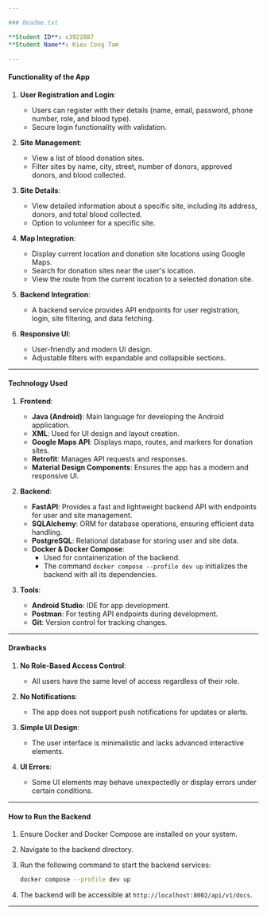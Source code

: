 ```yaml
---

### Readme.txt

**Student ID**: s3922087
**Student Name**: Kieu Cong Tam

---
```


#### **Functionality of the App**
1. **User Registration and Login**:
    - Users can register with their details (name, email, password, phone number, role, and blood type).
    - Secure login functionality with validation.

2. **Site Management**:
    - View a list of blood donation sites.
    - Filter sites by name, city, street, number of donors, approved donors, and blood collected.

3. **Site Details**:
    - View detailed information about a specific site, including its address, donors, and total blood collected.
    - Option to volunteer for a specific site.

4. **Map Integration**:
    - Display current location and donation site locations using Google Maps.
    - Search for donation sites near the user's location.
    - View the route from the current location to a selected donation site.

5. **Backend Integration**:
    - A backend service provides API endpoints for user registration, login, site filtering, and data fetching.

6. **Responsive UI**:
    - User-friendly and modern UI design.
    - Adjustable filters with expandable and collapsible sections.

---

#### **Technology Used**
1. **Frontend**:
    - **Java (Android)**: Main language for developing the Android application.
    - **XML**: Used for UI design and layout creation.
    - **Google Maps API**: Displays maps, routes, and markers for donation sites.
    - **Retrofit**: Manages API requests and responses.
    - **Material Design Components**: Ensures the app has a modern and responsive UI.

2. **Backend**:
    - **FastAPI**: Provides a fast and lightweight backend API with endpoints for user and site management.
    - **SQLAlchemy**: ORM for database operations, ensuring efficient data handling.
    - **PostgreSQL**: Relational database for storing user and site data.
    - **Docker & Docker Compose**:
        - Used for containerization of the backend.
        - The command `docker compose --profile dev up` initializes the backend with all its dependencies.

3. **Tools**:
    - **Android Studio**: IDE for app development.
    - **Postman**: For testing API endpoints during development.
    - **Git**: Version control for tracking changes.

---

#### **Drawbacks**
1. **No Role-Based Access Control**:
    - All users have the same level of access regardless of their role.

2. **No Notifications**:
    - The app does not support push notifications for updates or alerts.

3. **Simple UI Design**:
    - The user interface is minimalistic and lacks advanced interactive elements.

4. **UI Errors**:
    - Some UI elements may behave unexpectedly or display errors under certain conditions.

---

#### **How to Run the Backend**
1. Ensure Docker and Docker Compose are installed on your system.
2. Navigate to the backend directory.
3. Run the following command to start the backend services:
   ```bash
   docker compose --profile dev up
   ```

4. The backend will be accessible at `http://localhost:8002/api/v1/docs`.

---